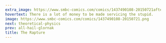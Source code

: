 ```yaml
---
extra_image: https://www.smbc-comics.com/comics/1437490108-20150721after.png
hovertext: There is a lot of money to be made servicing the stupid.
image: https://www.smbc-comics.com/comics/1437490108-20150721.png
next: theoretical-physics
prev: all-hail-glornak
title: The Rapture
---
```

